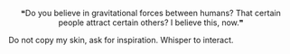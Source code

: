 <p align="center">
❝Do you believe in gravitational forces between humans? That certain people attract certain others? I believe this, now.❞ 

Do not copy my skin, ask for inspiration. Whisper to interact.

</p>
